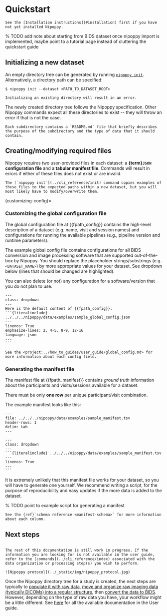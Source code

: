 # Quickstart

```{note}
See the [Installation instructions](#installation) first if you have not yet installed Nipoppy.
```

% TODO add note about starting from BIDS dataset once nipoppy import is implemented, maybe point to a tutorial page instead of cluttering the quickstart guide

## Initializing a new dataset

An empty directory tree can be generated by running [`nipoppy init`](../cli_reference/init). Alternatively, a directory path can be specified:
```{code-block} console
$ nipoppy init --dataset <PATH_TO_DATASET_ROOT>
```

```{warning}
Initializing an existing directory will result in an error.
```

The newly created directory tree follows the Nipoppy specification. Other Nipoppy commands expect all these directories to exist -- they will throw an error if that is not the case.

```{tip}
Each subdirectory contains a `README.md` file that briefly describes the purpose of the subdirectory and the type of data that it should contain.
```

## Creating/modifying required files

Nipoppy requires two user-provided files in each dataset: a **{term}`JSON` configuration file** and a **tabular manifest file**. Commands will result in errors if either of these files does not exist or are invalid.

```{note}
The [`nipoppy init`](../cli_reference/init) command copies examples of these files to the expected paths within a new dataset, but you will most likely have to modify/overwrite them.
```

(customizing-config)=
### Customizing the global configuration file

The global configuration file at {{fpath_config}} contains the high-level description of a dataset (e.g. name, visit and session names) and configurations for running the available pipelines (e.g., pipeline version and runtime parameters).

The example global config file contains configurations for all BIDS conversion and image processing software that are supported out-of-the-box by Nipoppy. You should replace the placeholder strings/substrings (e.g. `<DATASET_NAME>`) by more appropriate values for your dataset. See dropdown below (lines that should be changed are highlighted).

You can also delete (or not) any configuration for a software/version that you do not plan to use.

````{admonition} The example global config file
---
class: dropdown
---
Here is the default content of {{fpath_config}}:
```{literalinclude} ../../../nipoppy/data/examples/sample_global_config.json
---
linenos: True
emphasize-lines: 2, 4-5, 8-9, 12-16
language: json
---
```
````

```{tip}
See the <project:../how_to_guides/user_guide/global_config.md> for more information about each config field.
```

### Generating the manifest file

The manifest file at {{fpath_manifest}} contains *ground truth* information about the participants and visits/sessions available for a dataset.

There must be only **one row** per unique participant/visit combination.

The example manifest looks like this:
```{csv-table}
---
file: ../../../nipoppy/data/examples/sample_manifest.tsv
header-rows: 1
delim: tab
---
```

````{admonition} Raw content of the example manifest file
---
class: dropdown
---
```{literalinclude} ../../../nipoppy/data/examples/sample_manifest.tsv
---
linenos: True
---
```
````

It is extremely unlikely that this manifest file works for your dataset, so you will have to generate one yourself. We recommend writing a script, for the purpose of reproducibility and easy updates if the more data is added to the dataset.


% TODO point to example script for generating a manifest

```{tip}
See the {ref}`schema reference <manifest-schema>` for more information about each column.
```

## Next steps

```{note}

The rest of this documentation is still work in progress. If the information you are looking for is not available in the user guide, refer to the [commands](../cli_reference/index) associated with the data organization or processing step(s) you wish to perform.

![Nipoppy protocol](../_static/img/nipoppy_protocol.jpg)
```

Once the Nipoppy directory tree for a study is created, the next steps are typically to [populate it with raw data](../how_to_guides/user_guide/populating.md), [move and organize raw imaging data (typically DICOMs) into a regular structure](../how_to_guides/user_guide/organizing_imaging.md), then [convert the data to BIDS](../how_to_guides/user_guide/bids_conversion.md). However, depending on the type of raw data you have, your workflow might be a little different. See [here](../how_to_guides/user_guide/index.md) for all the available documentation in the User guide.
